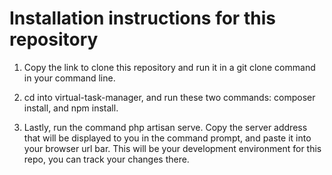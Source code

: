 # Installation instructions for this repository

1. Copy the link to clone this repository and run it in a git clone command in your command line.

2. cd into virtual-task-manager, and run these two commands: composer install, and npm install.

3. Lastly, run the command php artisan serve. Copy the server address that will be displayed to you in
the command prompt, and paste it into your browser url bar. This will be your development environment
for this repo, you can track your changes there.

